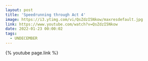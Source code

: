 ```yaml
---
layout: post
title: 'Speedrunning through Act 4'
image: https://i3.ytimg.com/vi/QsZdzI5Nkow/maxresdefault.jpg
link: https://www.youtube.com/watch?v=QsZdzI5Nkow
date: 2022-01-23 00:00:02
tags:
  - UNDECEMBER
---
```


{% youtube page.link %}
